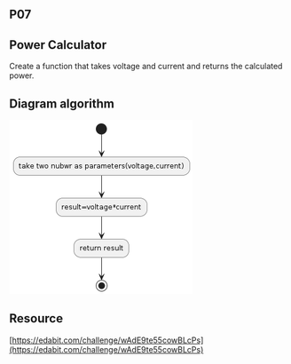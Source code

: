 ## P07

## Power Calculator
Create a function that takes voltage and current and returns the calculated power.

## Diagram algorithm
![Power Calculator](algorithm.png)

## Resource
[https://edabit.com/challenge/wAdE9te55cowBLcPs](https://edabit.com/challenge/wAdE9te55cowBLcPs)
